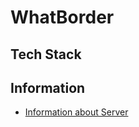 # WhatBorder

## Tech Stack
## Information

- [Information about Server](https://github.com/Z4nR/WhatBorder/tree/main/server)
